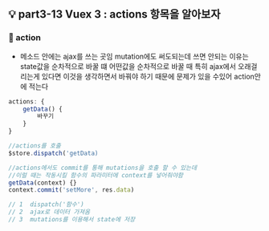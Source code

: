 ## 💡 part3-13 Vuex 3 : actions 항목을 알아보자

### 🔹 action

- 메소드 안에는 ajax를 쓰는 곳임
  mutation에도 써도되는데 쓰면 안되는 이유는 state값을 순차적으로 바꿀 떄
  어떤값을 순차적으로 바꿀 때 특히 ajax에서 오래걸리는게 있다면 이것을 생각하면서 바꿔야 하기 때문에
  문제가 있을 수있어 action안에 적는다

```javascript
actions: {
    getData() {
        바꾸기
    }
}

//actions를 호출
$store.dispatch('getData)

//actions에서도 commit를 통해 mutations을 호출 할 수 있는데
//이럴 때는 작동시킬 함수의 파라미터에 context를 넣어줘야함
getData(context) {}
context.commit('setMore', res.data)

// 1  dispatch('함수')
// 2  ajax로 데이터 가져옴
// 3  mutations를 이용해서 state에 저장
```
